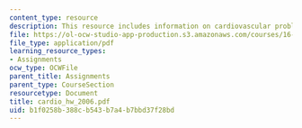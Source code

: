 ```yaml
---
content_type: resource
description: This resource includes information on cardiovascular problem.
file: https://ol-ocw-studio-app-production.s3.amazonaws.com/courses/16-423j-aerospace-biomedical-and-life-support-engineering-spring-2006/b1f0258b388cb543b7a4b7bbd37f28bd_cardio_hw_2006.pdf
file_type: application/pdf
learning_resource_types:
- Assignments
ocw_type: OCWFile
parent_title: Assignments
parent_type: CourseSection
resourcetype: Document
title: cardio_hw_2006.pdf
uid: b1f0258b-388c-b543-b7a4-b7bbd37f28bd
---
```

